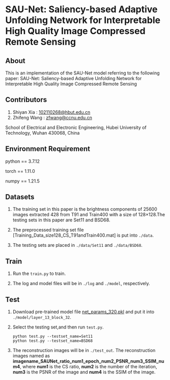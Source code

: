 # SAU-Net: Saliency-based Adaptive Unfolding Network for Interpretable High Quality Image Compressed Remote Sensing

## About 
This is an implementation of the SAU-Net model referring to the following paper: SAU-Net: Saliency-based Adaptive Unfolding Network for Interpretable High Quality Image Compressed Remote Sensing

## Contributors
1. Shiyan Xia : 102110268@hbut.edu.cn
2. Zhifeng Wang : zfwang@ccnu.edu.cn</br>

School of Electrical and Electronic Engineering, Hubei University of Technology, Wuhan 430068, China

## Environment Requirement
python == 3.7.12</br>

torch == 1.11.0</br>

numpy == 1.21.5</br>

## Datasets
1. The training set in this paper is the brightness components of 25600 images extracted 428 from T91 and Train400 with a size of 128×128.The testing sets in this paper are Set11 and BSD68.

2. The preprocessed training set file [Training_Data_size128_CS_T91andTrain400.mat] is put into `./data`. 

3. The testing sets are placed in `./data/Set11` and `./data/BSD68`. 

## Train 
1. Run the `train.py` to train.

2. The log and model files will be in `./log` and `./model`, respectively.

## Test
1. Download pre-trained model file [net_params_320.pkl](https://) and put it into `./model/layer_13_block_32`.

2. Select the testing set,and then run `test.py`.

	```shell
	python test.py --testset_name=Set11
	python test.py --testset_name=BSD68
	```
	
3. The reconstruction images will be in `./test_out`.
   The reconstruction images named as **imagename_SAUNet_ratio_num1_epoch_num2_PSNR_num3_SSIM_num4**,
   where **num1** is the CS ratio, **num2** is the number of the iteration, **num3** is the PSNR of the image and  **num4** is the SSIM of the image.

